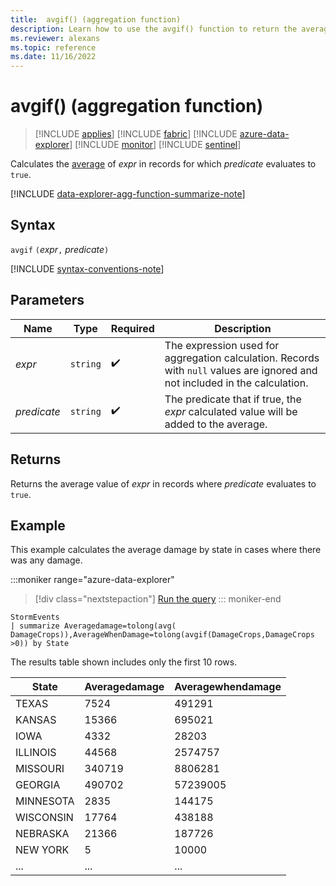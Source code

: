 ```yaml
---
title:  avgif() (aggregation function)
description: Learn how to use the avgif() function to return the average value of an expression where the predicate evaluates to true.
ms.reviewer: alexans
ms.topic: reference
ms.date: 11/16/2022
---
```

# avgif() (aggregation function)

> [!INCLUDE [applies](../includes/applies-to-version/applies.md)] [!INCLUDE [fabric](../includes/applies-to-version/fabric.md)] [!INCLUDE [azure-data-explorer](../includes/applies-to-version/azure-data-explorer.md)] [!INCLUDE [monitor](../includes/applies-to-version/monitor.md)] [!INCLUDE [sentinel](../includes/applies-to-version/sentinel.md)]

Calculates the [average](avg-aggregation-function.md) of *expr* in records for which *predicate* evaluates to `true`.

[!INCLUDE [data-explorer-agg-function-summarize-note](../includes/agg-function-summarize-note.md)]

## Syntax

`avgif` `(`*expr*`,` *predicate*`)`

[!INCLUDE [syntax-conventions-note](../includes/syntax-conventions-note.md)]

## Parameters

| Name | Type | Required | Description |
|--|--|--|--|
| *expr* | `string` |  :heavy_check_mark: | The expression used for aggregation calculation. Records with `null` values are ignored and not included in the calculation. |
| *predicate* | `string` |  :heavy_check_mark: | The predicate that if true, the *expr* calculated value will be added to the average. |

## Returns

Returns the average value of *expr* in records where *predicate* evaluates to `true`.

## Example

This example calculates the average damage by state in cases where there was any damage.

:::moniker range="azure-data-explorer"
> [!div class="nextstepaction"]
> <a href="https://dataexplorer.azure.com/clusters/help/databases/Samples?query=H4sIAAAAAAAAAwsuyS/KdS1LzSsp5qpRKC7NzU0syqxKVXAsSy1KTE9NScwFkrYl+Tn5eekaiWXpGgouYCHnovyCYk1NHai68IzUPBd0tZlpGkiKdZDYCnYGmpoKSZUKwSWJJakAP4a4kIQAAAA=" target="_blank">Run the query</a>
::: moniker-end

```kusto
StormEvents
| summarize Averagedamage=tolong(avg( DamageCrops)),AverageWhenDamage=tolong(avgif(DamageCrops,DamageCrops >0)) by State
```

The results table shown includes only the first 10 rows.

| State                | Averagedamage | Averagewhendamage |
| -------------------- | ------------- | ----------------- |
| TEXAS                | 7524          | 491291            |
| KANSAS               | 15366         | 695021            |
| IOWA                 | 4332          | 28203             |
| ILLINOIS             | 44568         | 2574757           |
| MISSOURI             | 340719        | 8806281           |
| GEORGIA              | 490702        | 57239005          |
| MINNESOTA            | 2835          | 144175            |
| WISCONSIN            | 17764         | 438188            |
| NEBRASKA             | 21366         | 187726            |
| NEW YORK             | 5             | 10000             |
| ... | ... | ... |
